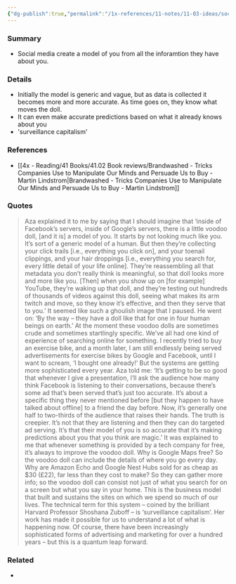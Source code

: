 ```yaml
---
{"dg-publish":true,"permalink":"/1x-references/11-notes/11-03-ideas/social-media-create-a-little-doll-that-is-a-replica-of-you-in-their-servers/","title":"Social media create a little doll that is a replica of you in their servers","created":"2025-01-25T19:07:25.012+03:00","updated":"2025-01-26T09:19:28.936+03:00"}
---
```



### Summary
- Social media create a model of you from all the inforamtion they have about you.

### Details
- Initially the model is generic and vague, but as data is collected it becomes more and more accurate. As time goes on, they know what moves the doll.
- It can even make accurate predictions based on what it already knows about you
- 'surveillance capitalism'

### References
- [[4x - Reading/41 Books/41.02 Book reviews/Brandwashed - Tricks Companies Use to Manipulate Our Minds and Persuade Us to Buy - Martin Lindstrom\|Brandwashed - Tricks Companies Use to Manipulate Our Minds and Persuade Us to Buy - Martin Lindstrom]]

### Quotes
> Aza explained it to me by saying that I should imagine that ‘inside of Facebook’s servers, inside of Google’s servers, there is a little voodoo doll, [and it is] a model of you. It starts by not looking much like you. It’s sort of a generic model of a human. But then they’re collecting your click trails [i.e., everything you click on], and your toenail clippings, and your hair droppings [i.e., everything you search for, every little detail of your life online]. They’re reassembling all that metadata you don’t really think is meaningful, so that doll looks more and more like you. [Then] when you show up on [for example] YouTube, they’re waking up that doll, and they’re testing out hundreds of thousands of videos against this doll, seeing what makes its arm twitch and move, so they know it’s effective, and then they serve that to you.’ It seemed like such a ghoulish image that I paused. He went on: ‘By the way – they have a doll like that for one in four human beings on earth.’ At the moment these voodoo dolls are sometimes crude and sometimes startlingly specific. We’ve all had one kind of experience of searching online for something. I recently tried to buy an exercise bike, and a month later, I am still endlessly being served advertisements for exercise bikes by Google and Facebook, until I want to scream, ‘I bought one already!’ But the systems are getting more sophisticated every year. Aza told me: ‘It’s getting to be so good that whenever I give a presentation, I’ll ask the audience how many think Facebook is listening to their conversations, because there’s some ad that’s been served that’s just too accurate. It’s about a specific thing they never mentioned before [but they happen to have talked about offline] to a friend the day before. Now, it’s generally one half to two-thirds of the audience that raises their hands. The truth is creepier. It’s not that they are listening and then they can do targeted ad serving. It’s that their model of you is so accurate that it’s making predictions about you that you think are magic.’ It was explained to me that whenever something is provided by a tech company for free, it’s always to improve the voodoo doll. Why is Google Maps free? So the voodoo doll can include the details of where you go every day. Why are Amazon Echo and Google Nest Hubs sold for as cheap as $30 (£22), far less than they cost to make? So they can gather more info; so the voodoo doll can consist not just of what you search for on a screen but what you say in your home. This is the business model that built and sustains the sites on which we spend so much of our lives. The technical term for this system – coined by the brilliant Harvard Professor Shoshana Zuboff – is ‘surveillance capitalism’. Her work has made it possible for us to understand a lot of what is happening now. Of course, there have been increasingly sophisticated forms of advertising and marketing for over a hundred years – but this is a quantum leap forward. 


### Related
- 